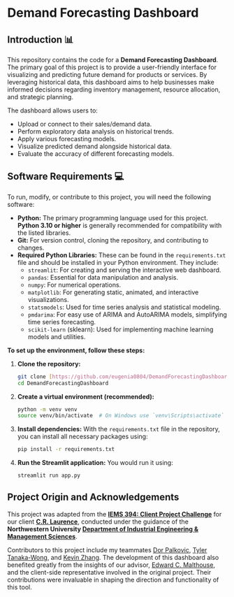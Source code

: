 # Demand Forecasting Dashboard

## Introduction 📊

This repository contains the code for a **Demand Forecasting Dashboard**. The primary goal of this project is to provide a user-friendly interface for visualizing and predicting future demand for products or services. By leveraging historical data, this dashboard aims to help businesses make informed decisions regarding inventory management, resource allocation, and strategic planning.

The dashboard allows users to:
* Upload or connect to their sales/demand data.
* Perform exploratory data analysis on historical trends.
* Apply various forecasting models.
* Visualize predicted demand alongside historical data.
* Evaluate the accuracy of different forecasting models.

## Software Requirements 💻

To run, modify, or contribute to this project, you will need the following software:

* **Python:** The primary programming language used for this project. **Python 3.10 or higher** is generally recommended for compatibility with the listed libraries.
* **Git:** For version control, cloning the repository, and contributing to changes.
* **Required Python Libraries:** These can be found in the `requirements.txt` file and should be installed in your Python environment. They include:
    * `streamlit`: For creating and serving the interactive web dashboard.
    * `pandas`: Essential for data manipulation and analysis.
    * `numpy`: For numerical operations.
    * `matplotlib`: For generating static, animated, and interactive visualizations.
    * `statsmodels`: Used for time series analysis and statistical modeling.
    * `pmdarima`: For easy use of ARIMA and AutoARIMA models, simplifying time series forecasting.
    * `scikit-learn` (sklearn): Used for implementing machine learning models and utilities.

**To set up the environment, follow these steps:**

1.  **Clone the repository:**
    ```bash
    git clone [https://github.com/eugenia0804/DemandForecastingDashboard.git](https://github.com/eugenia0804/DemandForecastingDashboard.git)
    cd DemandForecastingDashboard
    ```

2.  **Create a virtual environment (recommended):**
    ```bash
    python -m venv venv
    source venv/bin/activate  # On Windows use `venv\Scripts\activate`
    ```

3.  **Install dependencies:**
    With the `requirements.txt` file in the repository, you can install all necessary packages using:
    ```bash
    pip install -r requirements.txt
    ```

4.  **Run the Streamlit application:**
    You would run it using:
    ```bash
    streamlit run app.py
    ```

## Project Origin and Acknowledgements

This project was adapted from the **[IEMS 394: Client Project Challenge](https://www.mccormick.northwestern.edu/industrial/academics/undergraduate/client-project-challenge/)** for our client **[C.R. Laurence](https://www.crlaurence.com/)**, conducted under the guidance of the **Northwestern University [Department of Industrial Engineering & Management Sciences](https://www.mccormick.northwestern.edu/industrial/)**.

Contributors to this project include my teammates [Dor Palkovic](https://www.linkedin.com/in/dorpalkovic/), [Tyler Tanaka-Wong](https://www.linkedin.com/in/tyler-tanaka-wong-17a4b5266/), and [Kevin Zhang](https://www.linkedin.com/in/kevinzhangkjz/). The development of this dashboard also benefited greatly from the insights of our advisor, [Edward C. Malthouse](https://www.mccormick.northwestern.edu/research-faculty/directory/profiles/malthouse-edward.html), and the client-side representative involved in the original project. Their contributions were invaluable in shaping the direction and functionality of this tool.